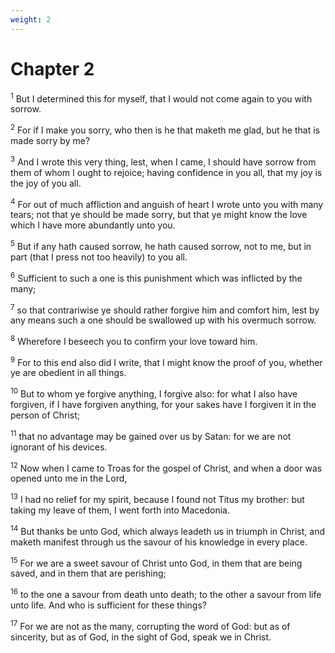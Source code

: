 ```yaml
---
weight: 2
---
```


# Chapter 2

<sup>1</sup> But I determined this for myself, that I would not come again to you with sorrow. 

<sup>2</sup> For if I make you sorry, who then is he that maketh me glad, but he that is made sorry by me? 

<sup>3</sup> And I wrote this very thing, lest, when I came, I should have sorrow from them of whom I ought to rejoice; having confidence in you all, that my joy is the joy of you all. 

<sup>4</sup> For out of much affliction and anguish of heart I wrote unto you with many tears; not that ye should be made sorry, but that ye might know the love which I have more abundantly unto you. 

<sup>5</sup> But if any hath caused sorrow, he hath caused sorrow, not to me, but in part (that I press not too heavily) to you all. 

<sup>6</sup> Sufficient to such a one is this punishment which was inflicted by the many; 

<sup>7</sup> so that contrariwise ye should rather forgive him and comfort him, lest by any means such a one should be swallowed up with his overmuch sorrow. 

<sup>8</sup> Wherefore I beseech you to confirm your love toward him. 

<sup>9</sup> For to this end also did I write, that I might know the proof of you, whether ye are obedient in all things. 

<sup>10</sup> But to whom ye forgive anything, I forgive also: for what I also have forgiven, if I have forgiven anything, for your sakes have I forgiven it in the person of Christ; 

<sup>11</sup> that no advantage may be gained over us by Satan: for we are not ignorant of his devices. 

<sup>12</sup> Now when I came to Troas for the gospel of Christ, and when a door was opened unto me in the Lord, 

<sup>13</sup> I had no relief for my spirit, because I found not Titus my brother: but taking my leave of them, I went forth into Macedonia. 

<sup>14</sup> But thanks be unto God, which always leadeth us in triumph in Christ, and maketh manifest through us the savour of his knowledge in every place. 

<sup>15</sup> For we are a sweet savour of Christ unto God, in them that are being saved, and in them that are perishing; 

<sup>16</sup> to the one a savour from death unto death; to the other a savour from life unto life. And who is sufficient for these things? 

<sup>17</sup> For we are not as the many, corrupting the word of God: but as of sincerity, but as of God, in the sight of God, speak we in Christ. 


